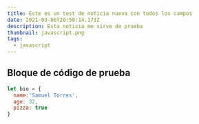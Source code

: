```yaml
---
title: Este es un test de noticia nueva con todos los campos
date: 2021-03-06T20:50:14.171Z
description: Esta noticia me sirve de prueba
thumbnail: javascript.png
tags:
  - javascript
---
```



## Bloque de código de prueba

```javascript
let bio = {
  name:'Samuel Torres',
  age: 32,
  pizza: true
}
```
